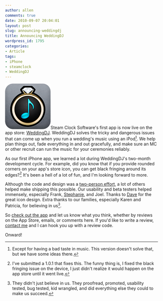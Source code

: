```yaml
---
author: allen
comments: true
date: 2010-09-07 20:04:01
layout: post
slug: announcing-weddingdj
title: Announcing WeddingDJ
wordpress_id: 1795
categories:
- Article
tags:
- iPhone
- steamclock
- WeddingDJ
---
```


[![](/images/wp-uploads/2010/09/weddingdj.png)](/images/wp-uploads/2010/09/weddingdj.png)Steam Clock Software's first app is now live on the app store: [WeddingDJ](http://www.steamclocksw.com/weddingdj/). WeddingDJ solves the tricky and dangerous issues that can come up when you run a wedding's music using an iPod[^2]. We help plan things out, fade everything in and out gracefully, and make sure an MC or other recruit can run the music for your ceremonies reliably.

As our first iPhone app, we learned a lot during WeddingDJ's two-month development cycle. For example, did you know that if you provide rounded corners on your app's store icon, you can get black fringing around its edges?[^1] It's been a hell of a lot of fun, and I'm looking forward to more.

Although the code and design was a [two-person effort](http://www.steamclocksw.com/), a lot of others helped make shipping this possible. Our usability and beta testers helped immensely, especially Frank, [Stephanie](http://stephaniehobson.ca/), and Joel. Thanks to [Dave](http://www.brightcreative.com/) for the great icon design. Extra thanks to our families, especially Karen and Patricia, for believing in us[^3].

So [check out the app](http://itunes.apple.com/app/my-weddingdj/id383243064) and let us know what you think, whether by reviews on the App Store, emails, or comments here. If you'd like to write a review, [contact me](http://www.antipode.ca/contact/) and I can hook you up with a review code.

Onward!

[^1]: I've submitted a 1.0.1 that fixes this. The funny thing is, I fixed the black fringing issue on the device, I just didn't realize it would happen on the app store until it went live.
[^2]: Except for having a bad taste in music. This version doesn't solve that, but we have some ideas there.
[^3]: They didn't just believe in us. They proofread, promoted, usability tested, bug tested, kid wrangled, and did everything else they could to make us succeed.
